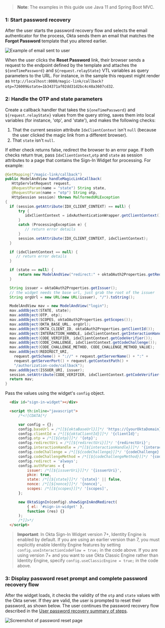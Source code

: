 > **Note**: The examples in this guide use Java 11 and Spring Boot MVC.

### 1: Start password recovery

After the user starts the password recovery flow and selects the email authenticator for the process, Okta sends them an email that matches the **Forgot Password** template that you altered earlier.

<div class="three-quarter">

![Example of email sent to user](/img/advanced-use-cases/custom-pwd-recovery-custom-email.png)

</div>

When the user clicks the **Reset Password** link, their browser sends a request to the endpoint defined by the template and attaches the `${oneTimePassword}` and `${request.relayState}` VTL variables as query parameters to the URL. For instance, in the sample this request might render as `http://localhost:8080/magic-link/callback?otp=726009&state=1b34371af02dd31d2bc4c48a3607cd32`.

### 2: Handle the OTP and state parameters

Create a callback handler that takes the `${oneTimePassword}` and `${request.relayState}` values from the query string, saves them into local variables (for instance, 'otp', and 'state'), and makes the following checks:

1. That the current session attribute `IdxClientContext` isn't `null` (because the user clicked the magic link from a different browser).
2. That `state` isn't `null`.

If either check returns false, redirect the browser to an error page. If both checks return true, pass `IdxClientContext`,`otp` and `state` as session attributes to a page that contains the Sign-In Widget for processing. For example:

```java
@GetMapping("/magic-link/callback")
public ModelAndView handleMagicLinkCallback(
   HttpServletRequest request,
   @RequestParam(name = "state") String state,
   @RequestParam(name = "otp") String otp,
   HttpSession session) throws MalformedURLException
{
  if (session.getAttribute(IDX_CLIENT_CONTEXT) == null) {
      try {
         idxClientContext = idxAuthenticationWrapper.getClientContext();
      }
      catch (ProcessingException e) {
         // return error details
      }
      session.setAttribute(IDX_CLIENT_CONTEXT, idxClientContext);
  }

  if (idxClientContext == null) {
     // return error details
  }

  if (state == null) {
      return new ModelAndView("redirect:" + oktaOAuth2Properties.getRedirectUri());
  }

  String issuer = oktaOAuth2Properties.getIssuer();
  // the widget needs the base url, just grab the root of the issuer
  String orgUrl = new URL(new URL(issuer), "/").toString();

  ModelAndView mav = new ModelAndView("login");
  mav.addObject(STATE, state);
  mav.addObject(OTP, otp);
  mav.addObject(SCOPES, oktaOAuth2Properties.getScopes());
  mav.addObject(OKTA_BASE_URL, orgUrl);
  mav.addObject(OKTA_CLIENT_ID, oktaOAuth2Properties.getClientId());
  mav.addObject(INTERACTION_HANDLE, idxClientContext.getInteractionHandle());
  mav.addObject(CODE_VERIFIER, idxClientContext.getCodeVerifier());
  mav.addObject(CODE_CHALLENGE, idxClientContext.getCodeChallenge());
  mav.addObject(CODE_CHALLENGE_METHOD, CODE_CHALLENGE_METHOD_VALUE);
  mav.addObject(REDIRECT_URI,
    request.getScheme() + "://" + request.getServerName() + ":" +
    request.getServerPort() + request.getContextPath() +
    "/authorization-code/callback");
  mav.addObject(ISSUER_URI, issuer);
  session.setAttribute(CODE_VERIFIER, idxClientContext.getCodeVerifier());
  return mav;
}
```

Pass the values using the widget's `config` object.

```html
  <div id="sign-in-widget"></div>

  <script th:inline="javascript">
      /*<![CDATA[*/

      var config = {};
      config.baseUrl = /*[[${oktaBaseUrl}]]*/ 'https://{yourOktaDomain}';
      config.clientId = /*[[${oktaClientId}]]*/ '{clientId}';
      config.otp = /*[[${otp}]]*/ '{otp}';
      config.redirectUri = /*[[${redirectUri}]]*/ '{redirectUri}';
      config.interactionHandle = /*[[${interactionHandle}]]*/ '{interactionHandle}';
      config.codeChallenge = /*[[${codeChallenge}]]*/ '{codeChallenge}';
      config.codeChallengeMethod = /*[[${codeChallengeMethod}]]*/ '{codeChallengeMethod}';
      config.redirect = 'always';
      config.authParams = {
          issuer: /*[[${issuerUri}]]*/ '{issuerUri}',
          pkce: true,
          state: /*[[${state}]]*/ '{state}' || false,
          nonce: /*[[${nonce}]]*/ '{nonce}',
          scopes: /*[[${scopes}]]*/ '[scopes]',
      };

      new OktaSignIn(config).showSignInAndRedirect(
          { el: '#sign-in-widget' },
          function (res) {}
      );
      /*]]>*/
  </script>
```

> **Important**: In Okta Sign-In Widget version 7+, Identity Engine is enabled by default. If you are using an earlier version than 7, you must explicitly enable Identity Engine features by setting `config.useInteractionCodeFlow = true;` in the code above. If you are using version 7+ and you want to use Okta Classic Engine rather than Identity Engine, specify `config.useClassicEngine = true;` in the code above.

### 3: Display password reset prompt and complete password recovery flow

After the widget loads, it checks the validity of the `otp` and `state` values with the Okta server. If they are valid, the user is prompted to reset their password, as shown below. The user continues the password recovery flow described in the [User password recovery summary of steps](/docs/guides/oie-embedded-sdk-use-case-pwd-recovery-mfa/java/main/#summary-of-steps).

<div class="half border">

![Screenshot of password reset page](/img/advanced-use-cases/java-custom-pwd-recovery-custom-siw-reset-pwd-page.png)

</div>
